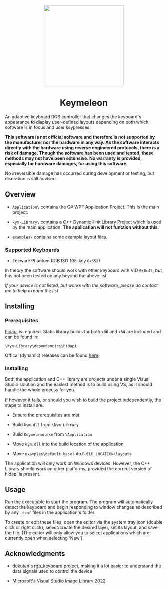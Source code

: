 <p align="center">
	<img width="256" height="256" src="https://github.com/Razzula/keymeleon/Keymeleon.png">
</p>
<h1 align="center">Keymeleon</h1>

An adaptive keyboard RGB controller that changes the keyboard's appearance to display user-defined layouts depending on both which software is in focus and user keypresses. 

**This software is not official software and therefore is not supported by the manufacturer nor the hardware in any way. As the software interacts directly with the hardware using reverse engineered protocols, there is a risk of damage. Though the software has been used and tested, these methods may not have been extensive. No warranty is provided, especially for hardware damages, for using this software**

No irreversible damage has occurred during development or testing, but discretion is still advised.

## Overview

-  `Application\` contains the C# WPF Application Project. This is the main project.

-  `kym-Library\` contains a C++ Dynamic-link Library Project which is used by the main application. **The application will not function without this**.

-  `examples\` contains some example layout files.

### Supported Keyboards

- Tecware Phantom RGB ISO 105-key `0x652f`

In theory the software should work with other keyboard with VID `0x0c45`, but has not been tested on any beyond the above list.

_If your device is not listed, but works with the software, please do contact me to help expand the list._

## Installing

### Prerequisites

[hidapi](https://github.com/libusb/hidapi) is required. Static library builds for both `x86` and `x64` are included and can be found in:

```
\kym-Library\dependencies\hidapi
```

Offical (dynamic) releases can be found [here](https://github.com/libusb/hidapi/releases).

### Installing

Both the application and C++ library are projects under a single Visual Studio solution and the easiest method is to build using VS, as it should handle the whole process for you. 

If however it fails, or should you wish to build the project independently, the steps to install are:

- Ensure the prerequisites are met

- Build `kym.dll` from `\kym-Library`

- Build `Keymeleon.exe` from `\Application`

- Move `kym.dll` into the build location of the application

- Move `examples\default.base` into `BUILD_LOCATION\layouts`

The application will only work on Windows devices. However, the C++ Library should work on other platforms, provided the correct version of hidapi is present.

## Usage

Run the executable to start the program. The program will automatically detect the keyboard and begin responding to window changes as described by any `.conf` files in the application's folder.

To create or edit these files, open the editor via the system tray icon (double click or right click), select/create the desired layer, set its layout, and save the file. (The editor will only allow you to select applications which are currently open when selecting 'New').

## Acknowledgments

- [dokutan](https://github.com/dokutan)'s [rgb_keyboard](https://github.com/dokutan/rgb_keyboard) project, making it a lot easier to understand the data signals used to control the device

- Microsoft's [Visual Studio Image Library 2022](https://www.microsoft.com/en-gb/download/details.aspx?id=35825)